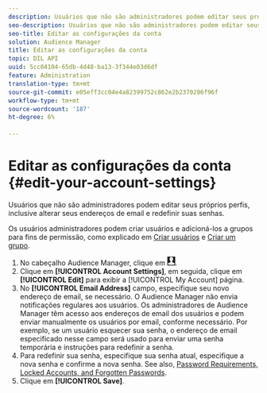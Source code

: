 ```yaml
---
description: Usuários que não são administradores podem editar seus próprios perfis, inclusive alterar seus endereços de email e redefinir suas senhas.
seo-description: Usuários que não são administradores podem editar seus próprios perfis, inclusive alterar seus endereços de email e redefinir suas senhas.
seo-title: Editar as configurações da conta
solution: Audience Manager
title: Editar as configurações da conta
topic: DIL API
uuid: 5cc04104-65db-4d48-ba13-3f344e03d6df
feature: Administration
translation-type: tm+mt
source-git-commit: e05eff3cc04e4a82399752c862e2b2370286f96f
workflow-type: tm+mt
source-wordcount: '187'
ht-degree: 6%

---
```



# Editar as configurações da conta {#edit-your-account-settings}

Usuários que não são administradores podem editar seus próprios perfis, inclusive alterar seus endereços de email e redefinir suas senhas.

<!-- t_edit_account_settings.xml -->

Os usuários administradores podem criar usuários e adicioná-los a grupos para fins de permissão, como explicado em [Criar usuários](../../features/administration/administration-overview.md#create-users) e [Criar um grupo](../../features/administration/administration-overview.md#create-group).

1. No cabeçalho Audience Manager, clique em ![](assets/icon_profile.png).
1. Clique em **[!UICONTROL Account Settings]**, em seguida, clique em **[!UICONTROL Edit]** para exibir a [!UICONTROL My Account] página.
1. No **[!UICONTROL Email Address]** campo, especifique seu novo endereço de email, se necessário. O Audience Manager não envia notificações regulares aos usuários. Os administradores de Audience Manager têm acesso aos endereços de email dos usuários e podem enviar manualmente os usuários por email, conforme necessário. Por exemplo, se um usuário esquecer sua senha, o endereço de email especificado nesse campo será usado para enviar uma senha temporária e instruções para redefinir a senha.
1. Para redefinir sua senha, especifique sua senha atual, especifique a nova senha e confirme a nova senha.
See also, [Password Requirements, Locked Accounts, and Forgotten Passwords](../../reference/password-requirements.md).
1. Clique em **[!UICONTROL Save]**.
